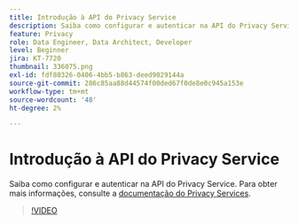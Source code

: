 ```yaml
---
title: Introdução à API do Privacy Service
description: Saiba como configurar e autenticar na API do Privacy Service.
feature: Privacy
role: Data Engineer, Data Architect, Developer
level: Beginner
jira: KT-7720
thumbnail: 336075.png
exl-id: fdf80326-0406-4bb5-b863-deed9029144a
source-git-commit: 286c85aa88d44574f00ded67f0de8e0c945a153e
workflow-type: tm+mt
source-wordcount: '48'
ht-degree: 2%

---
```


# Introdução à API do Privacy Service

Saiba como configurar e autenticar na API do Privacy Service. Para obter mais informações, consulte a [documentação do Privacy Services](https://experienceleague.adobe.com/docs/experience-platform/privacy/home.html?lang=pt-BR).

>[!VIDEO](https://video.tv.adobe.com/v/336075?learn=on&enablevpops)
